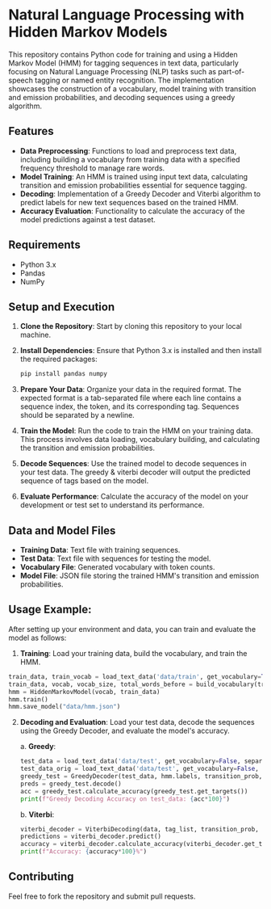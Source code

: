 # Natural Language Processing with Hidden Markov Models

This repository contains Python code for training and using a Hidden Markov Model (HMM) for tagging sequences in text data, particularly focusing on Natural Language Processing (NLP) tasks such as part-of-speech tagging or named entity recognition. The implementation showcases the construction of a vocabulary, model training with transition and emission probabilities, and decoding sequences using a greedy algorithm.

## Features

- **Data Preprocessing**: Functions to load and preprocess text data, including building a vocabulary from training data with a specified frequency threshold to manage rare words.
- **Model Training**: An HMM is trained using input text data, calculating transition and emission probabilities essential for sequence tagging.
- **Decoding**: Implementation of a Greedy Decoder and Viterbi algorithm to predict labels for new text sequences based on the trained HMM.
- **Accuracy Evaluation**: Functionality to calculate the accuracy of the model predictions against a test dataset.

## Requirements

- Python 3.x
- Pandas
- NumPy

## Setup and Execution

1. **Clone the Repository**: Start by cloning this repository to your local machine.
   
2. **Install Dependencies**: Ensure that Python 3.x is installed and then install the required packages:
   
   ```bash
   pip install pandas numpy
   ```
3. **Prepare Your Data**: Organize your data in the required format. The expected format is a tab-separated file where each line contains a sequence index, the token, and its corresponding tag. Sequences should be separated by a newline.
4. **Train the Model**:  Run the code to train the HMM on your training data. This process involves data loading, vocabulary building, and calculating the transition and emission probabilities.
5. **Decode Sequences**: Use the trained model to decode sequences in your test data. The greedy & viterbi decoder will output the predicted sequence of tags based on the model.
6. **Evaluate Performance**: Calculate the accuracy of the model on your development or test set to understand its performance.

## Data and Model Files

- **Training Data**: Text file with training sequences.
- **Test Data**: Text file with sequences for testing the model.
- **Vocabulary File**: Generated vocabulary with token counts.
- **Model File**:  JSON file storing the trained HMM's transition and emission probabilities.

## Usage Example:

After setting up your environment and data, you can train and evaluate the model as follows:

1. **Training**: Load your training data, build the vocabulary, and train the HMM.

```python
train_data, train_vocab = load_text_data('data/train', get_vocabulary=True)
train_data, vocab, vocab_size, total_words_before = build_vocabulary(train_data, train_vocab, threshold=2)
hmm = HiddenMarkovModel(vocab, train_data)
hmm.train()
hmm.save_model("data/hmm.json")
```

2. **Decoding and Evaluation**: Load your test data, decode the sequences using the Greedy Decoder, and evaluate the model's accuracy.

   a. **Greedy**:
   ```python
   test_data = load_text_data('data/test', get_vocabulary=False, separate_sentences=True, replace_unknown=True, vocab=hmm.lexicon)
   test_data_orig = load_text_data('data/test', get_vocabulary=False, separate_sentences=True,  vocab=hmm.lexicon)
   greedy_test = GreedyDecoder(test_data, hmm.labels, transition_prob, emission_prob, test_data_orig)
   preds = greedy_test.decode()
   acc = greedy_test.calculate_accuracy(greedy_test.get_targets())
   print(f"Greedy Decoding Accuracy on test_data: {acc*100}")
   ```

   b. **Viterbi**:
   ```python
   viterbi_decoder = ViterbiDecoding(data, tag_list, transition_prob, emission_prob, data_orig)
   predictions = viterbi_decoder.predict()
   accuracy = viterbi_decoder.calculate_accuracy(viterbi_decoder.get_targets())
   print(f"Accuracy: {accuracy*100}%")
   ```

## Contributing
Feel free to fork the repository and submit pull requests.
